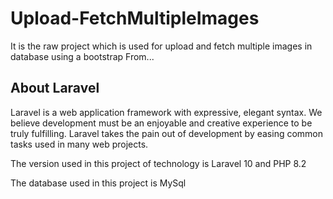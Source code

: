 # Upload-FetchMultipleImages
It is the raw project which is used for upload and fetch multiple images in database using a bootstrap From...


## About Laravel

Laravel is a web application framework with expressive, elegant syntax. We believe development must be an enjoyable and creative experience to be truly fulfilling. Laravel takes the pain out of development by easing common tasks used in many web projects.

The version used in this project of technology is Laravel 10 and PHP 8.2

The database used in this project is MySql
